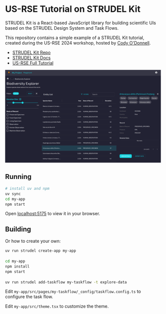 # US-RSE Tutorial on STRUDEL Kit

STRUDEL Kit is a React-based JavaScript library for building scientific UIs based on the STRUDEL Design System and Task Flows.

This repository contains a simple example of a STRUDEL Kit tutorial, created during the US-RSE 2024 workshop, hosted by [Cody O'Donnell](https://github.com/codytodonnell).

+ [STRUDEL Kit Repo](https://github.com/strudel-science/strudel-kit)
+ [STRUDEL Kit Docs](https://strudel.science/strudel-kit/docs/)
+ [US-RSE Full Tutorial](https://strudel.science/strudel-kit/docs/guides/tutorials/usrse/)

![STRUDEL Kit browser preview screenshot](preview.png)

## Running

```bash
# install uv and npm
uv sync
cd my-app
npm start
```

Open [localhost:5175](http://localhost:5175/) to view it in your browser.

## Building

Or how to create your own:

```bash
uv run strudel create-app my-app

cd my-app
npm install
npm start

uv run strudel add-taskflow my-taskflow -t explore-data
```

Edit `my-app/src/pages/my-taskflow/_config/taskflow.config.ts` to configure the task flow.

Edit `my-app/src/theme.tsx` to customize the theme.

